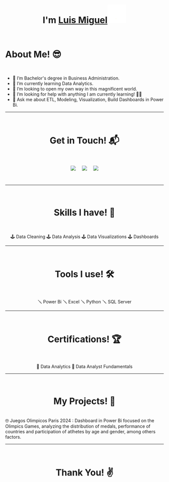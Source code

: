 <h1 align="center">I'm <a href="https://github.com/Lumikter">Luis Miguel<a><img src="https://github.com/Kathryn-Jie/Kathryn-Jie/blob/main/wave.gif" width="60px"/></h1>
<Br>
<h1>About Me! 😎</h1>
<Br>
  
- 🔭 I’m Bachelor's degree in Business Administration.
- 🌱 I’m currently learning Data Analytics.
- 👯 I’m looking to open my own way in this magnificent world.
- 🤔 I’m looking for help with anything I am currently learning! 😶‍🌫️
- 💬 Ask me about ETL, Modeling, Visualization, Build Dashboards in Power Bi.

<hr>
<Br>
<h1 align="center">Get in Touch! 📬</h1>
<Br>
<p align="center">
<a href="https://www.linkedin.com/in/luismiguel-lote" target="blank"><img align="center" src="https://img.shields.io/badge/Luis Miguel-0077B5?style=for-the-badge&logo=linkedin&logoColor=white" /></a> &nbsp;&nbsp;&nbsp;  <a href="mailto:lmiguel.lt@gmail.com" target="blank"><img align="center" src="https://img.shields.io/badge/lmiguel.lt@gmail.com-D14836?style=for-the-badge&logo=gmail&logoColor=white" /></a>    &nbsp;&nbsp;&nbsp;       <a href="https://www.github.com/Lumikter" target="blank"><img align="center" src="https://img.shields.io/badge/Lumikter-100000?style=for-the-badge&logo=github&logoColor=white" /></a>
</p>

<Br>
<hr>
<Br>
<h1 align="center">Skills I have! 🤖</h1>
<Br>
<p align="center">
🕹️ Data Cleaning
🕹️ Data Analysis
🕹️ Data Visualizations
🕹️ Dashboards
<hr>
<Br>
<h1 align="center">Tools I use! 🛠️</h1>
<Br>
<p align="center">
🪛 Power Bi
🪛 Excel
🪛 Python
🪛 SQL Server
<Br>
<hr>
<Br>

<h1 align="center">Certifications! 🏆</h1>
<Br>
<p align="center">
🏅 Data Analytics 
🏅 Data Analyst Fundamentals
<Br>
<hr>
<Br>
<h1 align="center">My Projects! 📎</h1>
<Br>
🤓 Juegos Olimpicos Paris 2024 : Dashboard in Power Bi focused on the Olimpics Games, analyzing the distribution of medals, performance of countries and participation of atlhetes by age and gender, among others factors.


<Br>
<hr>
<Br>
<h1 align="center">Thank You! ✌️ </h1>
<Br>
